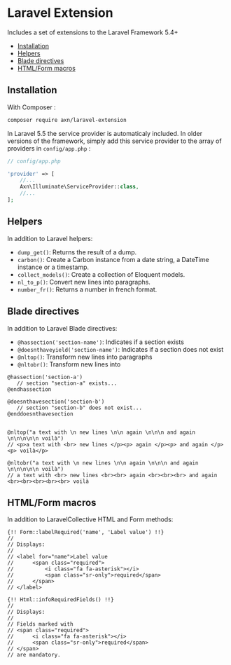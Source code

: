 Laravel Extension
=================

Includes a set of extensions to the Laravel Framework 5.4+

* [Installation](#installation)
* [Helpers](#helpersphp)
* [Blade directives](#blade-directives)
* [HTML/Form macros](#htmlform-macros)

Installation
------------

With Composer :

```sh
composer require axn/laravel-extension
```

In Laravel 5.5 the service provider is automaticaly included.
In older versions of the framework, simply add this service provider to the array
of providers in `config/app.php` :

```php
// config/app.php

'provider' => [
    //...
    Axn\Illuminate\ServiceProvider::class,
    //...
];
```

Helpers
-------

In addition to Laravel helpers:

- `dump_get()`: Returns the result of a dump.
- `carbon()`: Create a Carbon instance from a date string, a DateTime instance or a timestamp.
- `collect_models()`: Create a collection of Eloquent models.
- `nl_to_p()`: Convert new lines into paragraphs.
- `number_fr()`: Returns a number in french format.

Blade directives
----------------

In addition to Laravel Blade directives:

- `@hassection('section-name')`: Indicates if a section exists
- `@doesnthaveyield('section-name')`: Indicates if a section does not exist
- `@nltop()`: Transform new lines into paragraphs
- `@nltobr()`: Transform new lines into <br>

```blade
@hassection('section-a')
   // section "section-a" exists...
@endhassection

@doesnthavesection('section-b')
   // section "section-b" does not exist...
@enddoesnthavesection


@nltop("a text with \n new lines \n\n again \n\n\n and again \n\n\n\n\n voilà")
// <p>a text with <br> new lines </p><p> again </p><p> and again </p><p> voilà</p>

@nltobr("a text with \n new lines \n\n again \n\n\n and again \n\n\n\n\n voilà")
// a text with <br> new lines <br><br> again <br><br><br> and again <br><br><br><br><br> voilà

```

HTML/Form macros
----------------

In addition to LaravelCollective HTML and Form methods:

```blade
{!! Form::labelRequired('name', 'Label value') !!}
//
// Displays:
//
// <label for="name">Label value
//      <span class="required">
//          <i class="fa fa-asterisk"></i>
//          <span class="sr-only">required</span>
//      </span>
// </label>

{!! Html::infoRequiredFields() !!}
//
// Displays:
//
// Fields marked with
// <span class="required">
//      <i class="fa fa-asterisk"></i>
//      <span class="sr-only">required</span>
// </span>
// are mandatory.
```
